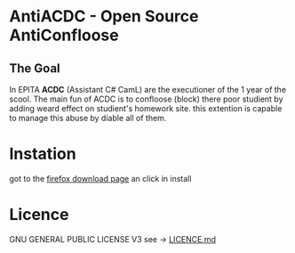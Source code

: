 # AntiACDC - Open Source AntiConfloose
## The Goal
In EPITA **ACDC** (Assistant C# CamL) are the executioner of the 1 year of the scool.
The main fun of ACDC is to confloose (block) there poor studient by adding weard effect
on studient's homework site. this extention is capable to manage this abuse by diable all of
them.

# Instation
got to the [firefox download page](https://addons.mozilla.org/fr/firefox/addon/antiacdc/) an click in install

# Licence
GNU GENERAL PUBLIC LICENSE V3
see -> [LICENCE.md](./Licence.md)